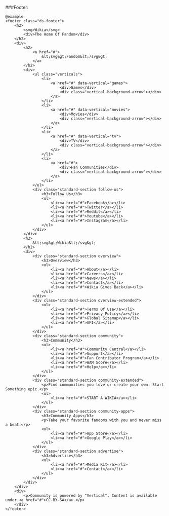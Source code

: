 ###Footer:

	@example
	<footer class="ds-footer">
		<h2>
			<svg>Wikia</svg>
			<div>The Home Of Fandom</div>
		</h2>
		<div>
			<h2>
				<a href="#">
					&lt;svg&gt;Fandom&lt;/svg&gt;
				</a>
			</h2>
			<div>
				<ul class="verticals">
					<li>
						<a href="#" data-vertical="games">
							<div>Games</div>
							<div class="vertical-background-arrow"></div>
						</a>
					</li>
					<li>
						<a href="#" data-vertical="movies">
							<div>Movies</div>
							<div class="vertical-background-arrow"></div>
						</a>
					</li>
					<li>
						<a href="#" data-vertical="tv">
							<div>TV</div>
							<div class="vertical-background-arrow"></div>
						</a>
					</li>
					<li>
						<a href="#">
							<div>Fan Communities</div>
							<div class="vertical-background-arrow"></div>
						</a>
					</li>
				</ul>
				<div class="standard-section follow-us">
					<h3>Follow Us</h3>
					<ul>
						<li><a href="#">Facebook</a></li>
						<li><a href="#">Twitter</a></li>
						<li><a href="#">Reddit</a></li>
						<li><a href="#">Youtube</a></li>
						<li><a href="#">Instagram</a></li>
					</ul>
				</div>
			</div>
			<h2>
				&lt;svg&gt;Wikia&lt;/svg&gt;
			</h2>
			<div>
				<div class="standard-section overview">
					<h3>Overview</h3>
					<ul>
						<li><a href="#">About</a></li>
						<li><a href="#">Careers</a></li>
						<li><a href="#">News</a></li>
						<li><a href="#">Contact</a></li>
						<li><a href="#">Wikia Gives Back</a></li>
					</ul>
				</div>
				<div class="standard-section overview-extended">
					<ul>
						<li><a href="#">Terms Of Use</a></li>
						<li><a href="#">Privacy Policy</a></li>
						<li><a href="#">Global Sitemap</a></li>
						<li><a href="#">API</a></li>
					</ul>
				</div>
				<div class="standard-section community">
					<h3>Community</h3>
					<ul>
						<li><a href="#">Community Central</a></li>
						<li><a href="#">Support</a></li>
						<li><a href="#">Fan Contributor Program</a></li>
						<li><a href="#">WAM Score</a></li>
						<li><a href="#">Help</a></li>
					</ul>
				</div>
				<div class="standard-section community-extended">
					<p>Find communities you love or create your own. Start Something epic.</p>
					<ul>
						<li><a href="#">START A WIKIA</a></li>
					</ul>
				</div>
				<div class="standard-section community-apps">
					<h3>Community Apps</h3>
					<p>Take your favorite fandoms with you and never miss a beat.</p>
					<ul>
						<li><a href="#">App Store</a></li>
						<li><a href="#">Google Play</a></li>
					</ul>
				</div>
				<div class="standard-section advertise">
					<h3>Advertise</h3>
					<ul>
						<li><a href="#">Media Kit</a></li>
						<li><a href="#">Contact</a></li>
					</ul>
				</div>
			</div>
		</div>
		<div>
			<p>Community is powered by "Vertical". Content is available under <a href="#">CC-BY-SA</a>.</p>
		</div>
	</footer>

